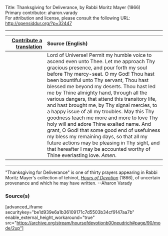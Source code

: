 <html>
<head></head>
<body>
Title: Thanksgiving for Deliverance, by Rabbi Moritz Mayer (1866)<br />
Primary contributor: aharon.varady<br />
For attribution and license, please consult the following URL: <a href="http://opensiddur.org/?p=32447">http://opensiddur.org/?p=32447</a>
<p />
<hr />

<table style="margin-left: auto;margin-right: auto;" class="draggable">
<thead><tr><th id="x" style="text-align: right;"><a href="/contributing/upload/">Contribute a translation</a></th><th style="text-align: left;">Source (English)</th></tr></thead>
<tbody>
<tr><td style="vertical-align:top;" width="25%">
<div class="liturgy"><span lang="he">

</span></div></td>
 
<td style="vertical-align:top;">
<div class="english">
Lord of Universe! Permit my humble voice to ascend even unto Thee. Let me approach Thy gracious presence, and pour forth my soul before Thy mercy-seat. O my God! Thou hast been bountiful unto Thy servant, Thou hast blessed me beyond my deserts. Thou hast led me by Thine almighty hand, through all the various dangers, that attend this transitory life, and hast brought me, by Thy signal mercies, to a happy issue of all my troubles. May this Thy goodness teach me more and more to love Thy holy will and adore Thine exalted name. And grant, O God! that some good end of usefulness my bless my remaining days, so that all my future actions may be pleasing in Thy sight, and that hereafter I may be accounted worthy of Thine everlasting love. <em>Amen</em>. 
</div></td></tr>
</tbody></table>

<hr />

"Thanksgiving for Deliverance" is one of thirty prayers appearing in Rabbi Moritz Mayer's collection of tehinot, <em><a href="/?p=3692">Hours of Devotion</a></em> (1866), of uncertain provenance and which he may have written. --Aharon Varady

<h3>Source(s)</h3>

[advanced_iframe securitykey="be1d939e6a1b36109171c7d5503b34cf9147aa7b" enable_external_height_workaround="true" src="https://archive.org/stream/hoursofdevotionb00neudrich#page/90/mode/2up"]

&nbsp;
</body>
</html>